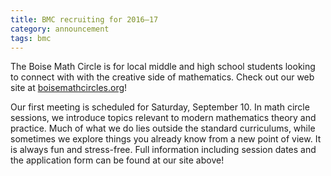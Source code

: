 ```yaml
---
title: BMC recruiting for 2016–17
category: announcement
tags: bmc
---
```

The Boise Math Circle is for local middle and high school students looking to connect with with the creative side of mathematics. Check out our web site at [boisemathcircles.org](http://boisemathcircles.org)!<!--more-->

Our first meeting is scheduled for Saturday, September 10. In math circle sessions, we introduce topics relevant to modern mathematics theory and practice. Much of what we do lies outside the standard curriculums, while sometimes we explore things you already know from a new point of view. It is always fun and stress-free. Full information including session dates and the application form can be found at our site above!
